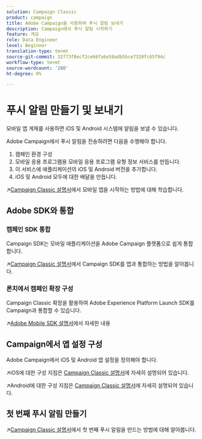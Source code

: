 ```yaml
---
solution: Campaign Classic
product: campaign
title: Adobe Campaign을 사용하여 푸시 알림 보내기
description: Campaign에서 푸시 알림 시작하기
feature: 개요
role: Data Engineer
level: Beginner
translation-type: tm+mt
source-git-commit: 32f73f8ecf2ce66fa6e58adb5bce7320fc65f94c
workflow-type: tm+mt
source-wordcount: '280'
ht-degree: 0%

---
```


# 푸시 알림 만들기 및 보내기

모바일 앱 게재를 사용하면 iOS 및 Android 시스템에 알림을 보낼 수 있습니다.

Adobe Campaign에서 푸시 알림을 전송하려면 다음을 수행해야 합니다.

1. 캠페인 환경 구성
1. 모바일 응용 프로그램용 모바일 응용 프로그램 유형 정보 서비스를 만듭니다.
1. 이 서비스에 애플리케이션의 iOS 및 Android 버전을 추가합니다.
1. iOS 및 Android 모두에 대한 배달을 만듭니다.

:arrow_upper_right:[Campaign Classic 설명서](https://experienceleague.adobe.com/docs/campaign-classic/using/sending-messages/sending-push-notifications/about-mobile-app-channel.html)에서 모바일 앱을 시작하는 방법에 대해 학습합니다.

## Adobe SDK와 통합

### 캠페인 SDK 통합

Campaign SDK는 모바일 애플리케이션을 Adobe Campaign 플랫폼으로 쉽게 통합합니다.

:arrow_upper_right:[Campaign Classic 설명서](https://experienceleague.adobe.com/docs/campaign-classic/using/sending-messages/sending-push-notifications/integrating-campaign-sdk-into-the-mobile-application.html?lang=en#loading-campaign-sdk)에서 Campaign SDK를 앱과 통합하는 방법을 알아봅니다.

### 론치에서 캠페인 확장 구성

Campaign Classic 확장을 활용하여 Adobe Experience Platform Launch SDK를 Campaign과 통합할 수 있습니다.

:arrow_upper_right:[Adobe Mobile SDK 설명서](https://aep-sdks.gitbook.io/docs/using-mobile-extensions/adobe-campaignclassic)에서 자세한 내용

## Campaign에서 앱 설정 구성

Adobe Campaign에서 iOS 및 Android 앱 설정을 정의해야 합니다.

:arrow_upper_right:iOS에 대한 구성 지침은 [Campaign Classic 설명서](https://experienceleague.adobe.com/docs/campaign-classic/using/sending-messages/sending-push-notifications/configure-the-mobile-app/configuring-the-mobile-application.html?lang=en#sending-messages)에 자세히 설명되어 있습니다.

:arrow_upper_right:Android에 대한 구성 지침은 [Campaign Classic 설명서](https://experienceleague.adobe.com/docs/campaign-classic/using/sending-messages/sending-push-notifications/configure-the-mobile-app/configuring-the-mobile-application-android.html?lang=en#sending-messages)에 자세히 설명되어 있습니다.

## 첫 번째 푸시 알림 만들기

:arrow_upper_right:[Campaign Classic 설명서](https://experienceleague.adobe.com/docs/campaign-classic/using/sending-messages/sending-push-notifications/creating-notifications.html?lang=en#sending-notifications-on-ios)에서 첫 번째 푸시 알림을 만드는 방법에 대해 알아봅니다.
